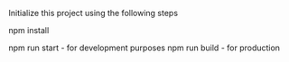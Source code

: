 Initialize this project using the following steps


npm install

npm run start - for development purposes
npm run build - for production
